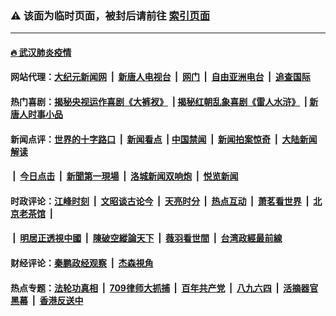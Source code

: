 ### ⚠️ 该面为临时页面，被封后请前往 [索引页面](../link4.md)

---

#### [🔥 武汉肺炎疫情](http://165.227.48.33:10000/videos/corona/)

#### 网站代理：[大纪元新闻网](http://165.227.48.33:10080/gb/) &nbsp;|&nbsp; [新唐人电视台](http://165.227.48.33:8808/gb/) &nbsp;|&nbsp; [网门](http://165.227.48.33:11000/) &nbsp;|&nbsp; [自由亚洲电台](http://165.227.48.33:9800/mandarin/) &nbsp;|&nbsp; [追查国际](http://165.227.48.33:10010/)

#### 热门喜剧：[揭秘央视运作喜剧《大裤衩》](http://165.227.48.33:10000/videos/res/big-shorts/) &nbsp;|&nbsp;[揭秘红朝乱象喜剧《雷人水浒》](http://165.227.48.33:10000/videos/res/OutlawsOfMarsh/) &nbsp;|&nbsp;[新唐人时事小品](http://165.227.48.33:10000/videos/res/comedy/)

#### 新闻点评：[世界的十字路口](http://165.227.48.33/tanghao/) &nbsp;|&nbsp; [新闻看点](http://165.227.48.33/news-insight/) &nbsp;|&nbsp;[中国禁闻](http://165.227.48.33/ntdtv-news/) &nbsp;|&nbsp; [新闻拍案惊奇](http://165.227.48.33/dayu/) &nbsp;|&nbsp; [大陆新闻解读](http://165.227.48.33/ntdtv-comedy/)
####   &nbsp;|&nbsp;  [今日点击](http://165.227.48.33/news-click/)  &nbsp;|&nbsp; [新聞第一現場](http://165.227.48.33/primary-scene/) &nbsp;|&nbsp; [洛城新闻双响炮](http://165.227.48.33/la-news/) &nbsp;|&nbsp; [悦览新闻](http://165.227.48.33/dingyue/)

#### 时政评论：[江峰时刻](http://165.227.48.33/today-in-history/) &nbsp;|&nbsp; [文昭谈古论今](http://165.227.48.33/wenzhao/) &nbsp;|&nbsp; [天亮时分](http://165.227.48.33/tianliang/) &nbsp;|&nbsp; [热点互动](http://165.227.48.33/ntdtv-rdhd/) &nbsp;|&nbsp; [萧茗看世界](http://165.227.48.33/simonegao/) &nbsp;|&nbsp; [北京老茶馆](http://165.227.48.33/teahouse/)  &nbsp;|&nbsp;  
####   &nbsp;|&nbsp;  [明居正透視中國](http://165.227.48.33/decoding-china/)  &nbsp;|&nbsp; [陳破空縱論天下](http://165.227.48.33/pokong/)  &nbsp;|&nbsp; [薇羽看世間](http://165.227.48.33/weiyu/)  &nbsp;|&nbsp; [台湾政經最前線](http://165.227.48.33/taiwan/)   

#### 财经评论：[秦鹏政经观察](http://165.227.48.33/qinpeng/) &nbsp;|&nbsp; [杰森視角 ](http://165.227.48.33/jason/)

#### 热点专题：[法轮功真相](http://165.227.48.33:10000/videos/truth.html) &nbsp;|&nbsp; [709律师大抓捕](http://165.227.48.33:10000/videos/709/) &nbsp;|&nbsp; [百年共产党](http://165.227.48.33:10000/videos/ccp.html) &nbsp;|&nbsp; [八九六四](http://165.227.48.33:10000/videos/88/)  &nbsp;|&nbsp; [活摘器官黑幕](http://165.227.48.33:10000/videos/res/Organs/)  &nbsp;|&nbsp; [香港反送中](http://165.227.48.33:10000/videos/res/hk/) 

<img src='http://gfw-breaker.win/link4.md' width='0px' height='0px'/>

